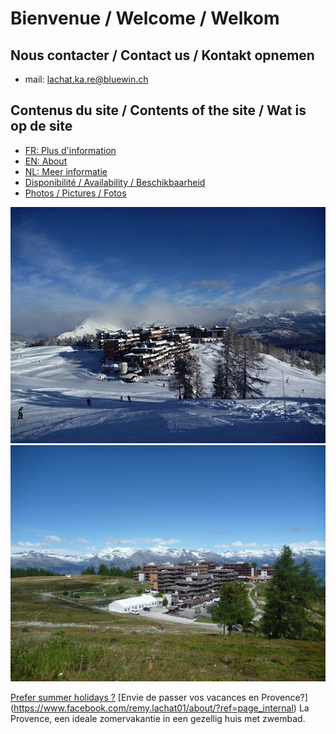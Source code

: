 <link rel="shortcut icon" type="image/png" href="/favicon.png">

# Bienvenue / Welcome / Welkom

## Nous contacter / Contact us / Kontakt opnemen

- mail: [lachat.ka.re@bluewin.ch](lachat.ka.re@bluewin.ch)

## Contenus du site / Contents of the site / Wat is op de site

- [FR: Plus d'information](about_fr.md)
- [EN: About](about_en.md)
- [NL: Meer informatie](about_nl.md)
- [Disponibilité / Availability / Beschikbaarheid](agenda.md)
- [Photos / Pictures / Fotos](images.md)

![Thyon en hiver](images/thyon_hiver.jpg)
![Thyon en été](images/thyon_ete.jpg)

[Prefer summer holidays ?](https://www.facebook.com/remy.lachat01/about/?ref=page_internal)
[Envie de passer vos vacances en Provence?]
(https://www.facebook.com/remy.lachat01/about/?ref=page_internal)
La Provence, een ideale zomervakantie in een gezellig huis met zwembad.
<!--stackedit_data:
eyJoaXN0b3J5IjpbLTI2Mzg4NTM0NSwtMTQ4NjExNDAwNSwxNz
M4MjY4MTQsLTE3NDUxNzQ4MjhdfQ==
-->